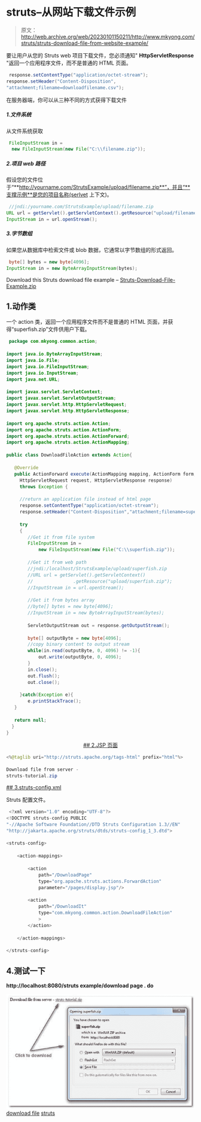 # struts–从网站下载文件示例

> 原文：<http://web.archive.org/web/20230101150211/http://www.mkyong.com/struts/struts-download-file-from-website-example/>

要让用户从您的 Struts web 项目下载文件，您必须通知" **HttpServletResponse** "返回一个应用程序文件，而不是普通的 HTML 页面。

```java
 response.setContentType("application/octet-stream");
response.setHeader("Content-Disposition",
"attachment;filename=downloadfilename.csv"); 
```

在服务器端，你可以从三种不同的方式获得下载文件

##### 1.文件系统

从文件系统获取

```java
 FileInputStream in = 
  new FileInputStream(new File("C:\\filename.zip")); 
```

##### 2.项目 web 路径

假设您的文件位于“**http://yourname.com/StrutsExample/upload/filename.zip**”，并且“**支撑示例**是您的项目名称(serlvet 上下文)。

```java
 //jndi:/yourname.com/StrutsExample/upload/filename.zip
URL url = getServlet().getServletContext().getResource("upload/filename.zip");
InputStream in = url.openStream(); 
```

##### 3.字节数组

如果您从数据库中检索文件或 blob 数据，它通常以字节数组的形式返回。

```java
 byte[] bytes = new byte[4096];
InputStream in = new ByteArrayInputStream(bytes); 
```

Download this Struts download file example – [Struts-Download-File-Example.zip](http://web.archive.org/web/20190214232809/http://www.mkyong.com/wp-content/uploads/2010/04/Struts-Download-File-Example.zip)

## 1.动作类

一个 action 类，返回一个应用程序文件而不是普通的 HTML 页面，并获得“superfish.zip”文件供用户下载。

```java
 package com.mkyong.common.action;

import java.io.ByteArrayInputStream;
import java.io.File;
import java.io.FileInputStream;
import java.io.InputStream;
import java.net.URL;

import javax.servlet.ServletContext;
import javax.servlet.ServletOutputStream;
import javax.servlet.http.HttpServletRequest;
import javax.servlet.http.HttpServletResponse;

import org.apache.struts.action.Action;
import org.apache.struts.action.ActionForm;
import org.apache.struts.action.ActionForward;
import org.apache.struts.action.ActionMapping;

public class DownloadFileAction extends Action{

   @Override
   public ActionForward execute(ActionMapping mapping, ActionForm form,
     HttpServletRequest request, HttpServletResponse response)
     throws Exception {

     //return an application file instead of html page
     response.setContentType("application/octet-stream");
     response.setHeader("Content-Disposition","attachment;filename=superfish.zip");

     try 
     {
       	//Get it from file system
       	FileInputStream in = 
      		new FileInputStream(new File("C:\\superfish.zip"));

        //Get it from web path
        //jndi:/localhost/StrutsExample/upload/superfish.zip
        //URL url = getServlet().getServletContext()
        //               .getResource("upload/superfish.zip");
        //InputStream in = url.openStream();

        //Get it from bytes array
        //byte[] bytes = new byte[4096];
        //InputStream in = new ByteArrayInputStream(bytes);

        ServletOutputStream out = response.getOutputStream();

        byte[] outputByte = new byte[4096];
        //copy binary content to output stream
        while(in.read(outputByte, 0, 4096) != -1){
        	out.write(outputByte, 0, 4096);
        }
        in.close();
        out.flush();
        out.close();

     }catch(Exception e){
    	e.printStackTrace();
   }

   return null;
  }
} 
```

 <ins class="adsbygoogle" style="display:block; text-align:center;" data-ad-format="fluid" data-ad-layout="in-article" data-ad-client="ca-pub-2836379775501347" data-ad-slot="6894224149">## 2.JSP 页面

```java
<%@taglib uri="http://struts.apache.org/tags-html" prefix="html"%>

Download file from server - 
struts-tutorial.zip 

```

 <ins class="adsbygoogle" style="display:block" data-ad-client="ca-pub-2836379775501347" data-ad-slot="8821506761" data-ad-format="auto" data-ad-region="mkyongregion">## 3.struts-config.xml

Struts 配置文件。

```java
 <?xml version="1.0" encoding="UTF-8"?>
<!DOCTYPE struts-config PUBLIC 
"-//Apache Software Foundation//DTD Struts Configuration 1.3//EN" 
"http://jakarta.apache.org/struts/dtds/struts-config_1_3.dtd">

<struts-config>

	<action-mappings>

		<action
			path="/DownloadPage"
			type="org.apache.struts.actions.ForwardAction"
			parameter="/pages/display.jsp"/>

		<action
			path="/DownloadIt"
			type="com.mkyong.common.action.DownloadFileAction"
			>
		</action>

	</action-mappings>

</struts-config> 
```

## 4.测试一下

**http://localhost:8080/struts example/download page . do**

![struts-download-file-example1](img/40d22ff9f52ade8d35def64d12525334.png "struts-download-file-example1")[download file](http://web.archive.org/web/20190214232809/http://www.mkyong.com/tag/download-file/) [struts](http://web.archive.org/web/20190214232809/http://www.mkyong.com/tag/struts/)







